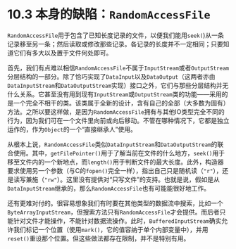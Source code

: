 # 10.3 本身的缺陷：`RandomAccessFile`

`RandomAccessFile`用于包含了已知长度记录的文件，以便我们能用`seek(`)从一条记录移至另一条；然后读取或修改那些记录。各记录的长度并不一定相同；只要知道它们有多大以及置于文件何处即可。

首先，我们有点难以相信`RandomAccessFile`不属于`InputStream`或者`OutputStream`分层结构的一部分。除了恰巧实现了`DataInput`以及`DataOutput`（这两者亦由`DataInputStream`和`DataOutputStream`实现）接口之外，它们与那些分层结构并无什么关系。它甚至没有用到现有`InputStream`或`OutputStream`类的功能——采用的是一个完全不相干的类。该类属于全新的设计，含有自己的全部（大多数为固有）方法。之所以要这样做，是因为`RandomAccessFile`拥有与其他IO类型完全不同的行为，因为我们可在一个文件里向前或向后移动。不管在哪种情况下，它都是独立运作的，作为`Object`的一个“直接继承人”使用。

从根本上说，`RandomAccessFile`类似`DataInputStream`和`DataOutputStream`的联合使用。其中，`getFilePointer()`用于了解当前在文件的什么地方，`seek()`用于移至文件内的一个新地点，而`length()`用于判断文件的最大长度。此外，构造器要求使用另一个参数（与C的`fopen()`完全一样），指出自己只是随机读（`"r"`），还是读写兼施（`"rw"`）。这里没有提供对“只写文件”的支持。也就是说，假如是从`DataInputStream`继承的，那么`RandomAccessFile`也有可能能很好地工作。

还有更难对付的。很容易想象我们有时要在其他类型的数据流中搜索，比如一个`ByteArrayInputStream`，但搜索方法只有`RandomAccessFile`才会提供。而后者只能针对文件才能操作，不能针对数据流操作。此时，`BufferedInputStream`确实允许我们标记一个位置（使用`mark()`，它的值容纳于单个内部变量中），并用`reset()`重设那个位置。但这些做法都存在限制，并不是特别有用。
